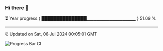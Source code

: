 ### Hi there 👋

⏳ Year progress { ███████████████▁▁▁▁▁▁▁▁▁▁▁▁▁▁▁ } 51.09 %

---

⏰ Updated on Sat, 06 Jul 2024 00:05:01 GMT

![Progress Bar CI](https://github.com/liununu/liununu/workflows/Progress%20Bar%20CI/badge.svg)
